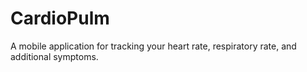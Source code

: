 # CardioPulm
A mobile application for tracking your heart rate, respiratory rate, and additional symptoms.

